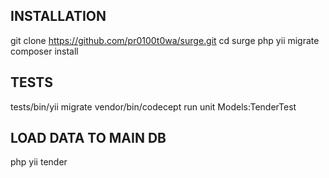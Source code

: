 INSTALLATION
------------

git clone https://github.com/pr0100t0wa/surge.git
cd surge
php yii migrate
composer install


TESTS
------------
tests/bin/yii migrate
vendor/bin/codecept run unit Models:TenderTest


LOAD DATA TO MAIN DB
--------------------
php yii tender